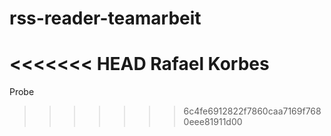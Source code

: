 # rss-reader-teamarbeit
<<<<<<< HEAD
Rafael Korbes
=======
Probe
>>>>>>> 6c4fe6912822f7860caa7169f7680eee81911d00
